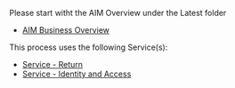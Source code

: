 Please start witht the AIM Overview under the Latest folder
* [AIM Business Overview](https://github.com/InlandRevenue/Gateway-Services/blob/master/Process%20-%20AIM%20-%20Income%20Statement%20Filing/Latest/AIM%20Business%20Overview.pdf)

This process uses the following Service(s):
* [Service - Return](https://github.com/InlandRevenue/Gateway-Services/tree/master/Service%20-%20Return)
* [Service - Identity and Access](https://github.com/InlandRevenue/Gateway-Services/tree/master/Service%20-%20Identity%20and%20Access)
